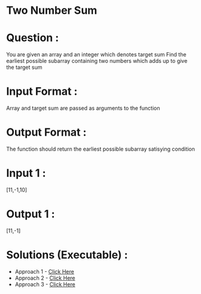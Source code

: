 # Two Number Sum

# Question :
  You are given an array and an integer which denotes target sum
  Find the earliest possible subarray containing two numbers which adds up to give the target sum
 
# Input Format : <br>
  Array and target sum are passed as arguments to the function
  
# Output Format : <br>
  The function should return the earliest possible subarray satisying condition
  
# Input 1 : <br>
  [11,-1,10]
  
# Output 1 : <br>
  [11,-1]

# Solutions (Executable) :
- Approach 1 - [Click Here](https://onecompiler.com/python/3wvmkwnjp)
- Approach 2 - [Click Here](https://onecompiler.com/python/3wvmnm3hf)
- Approach 3 - [Click Here](https://onecompiler.com/python/3wvmnpc9z)
